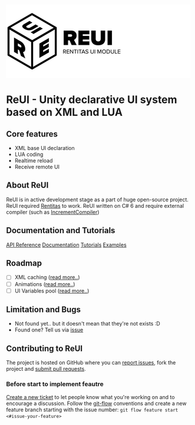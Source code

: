 ![alt text](https://github.com/alerdenisov/ReUI/raw/master/Resources/Logotype500.png "Logo Title Text 1")
# ReUI - Unity declarative UI system based on XML and LUA

## Core features
- XML base UI declaration
- LUA coding
- Realtime reload
- Receive remote UI

## About ReUI
ReUI is in active development stage as a part of huge open-source project. ReUI required [Rentitas](https://github.com/alerdenisov/Rentitas) to work. ReUI written on C# 6 and require external compiler (such as [IncrementCompiler](https://github.com/SaladLab/Unity3D.IncrementalCompiler))

## Documentation and Tutorials
[API Reference](https://github.com/SmallPlanetUnity/PlanetUnity2/blob/master/Documentation/TableOfContents.md)
[Documentation](https://github.com/SmallPlanetUnity/PlanetUnity2/blob/master/Documentation/TableOfContents.md)
[Tutorials](https://github.com/SmallPlanetUnity/PlanetUnity2/blob/master/Documentation/TableOfContents.md)
[Examples](https://github.com/SmallPlanetUnity/PlanetUnity2/blob/master/Documentation/TableOfContents.md)

## Roadmap
- [ ] XML caching ([read more..](https://github.com))
- [ ] Animations ([read more..](https://github.com))
- [ ] UI Variables pool ([read more..](https://github.com))

## Limitation and Bugs
- Not found yet.. but it doesn't mean that they're not exists :D
- Found one? Tell us via [issue](https://github.com/alerdenisov/ReUI/issues/new)

## Contributing to ReUI
The project is hosted on GitHub where you can [report issues](https://github.com/alerdenisov/ReUI/issues), fork the project and [submit pull requests](https://github.com/alerdenisov/ReUI/pulls).

### Before start to implement feautre
[Create a new ticket](https://github.com/alerdenisov/ReUI/issues/new) to let people know what you're working on and to encourage a discussion. Follow the [git-flow](https://github.com/nvie/gitflow) conventions and create a new feature branch starting with the issue number: `git flow feature start <#issue-your-feature>`